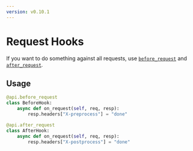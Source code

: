 ```yaml
---
version: v0.10.1
---
```


# Request Hooks

If you want to do something against all requests, use [`before_request`](api/api-py.md#Api.before_request) and [`after_request`](api/api-py.md#Api.after_request).

## Usage

```python
@api.before_request
class BeforeHook:
    async def on_request(self, req, resp):
        resp.headers["X-preprocess"] = "done"

@api.after_request
class AfterHook:
    async def on_request(self, req, resp):
        resp.headers["X-postprocess"] = "done"

```
